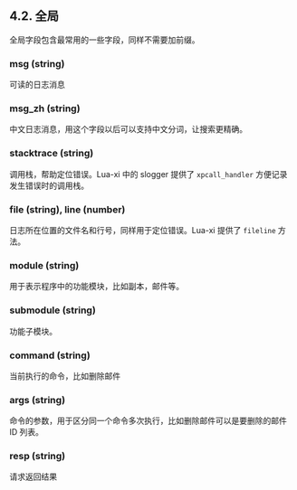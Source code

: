 ## 4.2. 全局

全局字段包含最常用的一些字段，同样不需要加前缀。

### msg (string)

可读的日志消息

### msg\_zh (string)

中文日志消息，用这个字段以后可以支持中文分词，让搜索更精确。

### stacktrace (string)

调用栈，帮助定位错误。Lua-xi 中的 slogger 提供了 `xpcall_handler` 方便记录发生错误时的调用栈。

### file (string), line (number)

日志所在位置的文件名和行号，同样用于定位错误。Lua-xi 提供了 `fileline` 方法。

### module (string)

用于表示程序中的功能模块，比如副本，邮件等。

### submodule (string)

功能子模块。

### command (string)

当前执行的命令，比如删除邮件

### args (string)

命令的参数，用于区分同一个命令多次执行，比如删除邮件可以是要删除的邮件 ID 列表。

### resp (string)

请求返回结果
